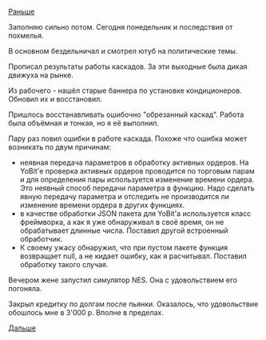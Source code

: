 [Раньше](2019.02.10.md)

Заполняю сильно потом.
Сегодня понедельник и последствия от похмелья.

В основном бездельничал и смотрел ютуб на политические темы.

Прописал результаты работы каскадов. За эти выходные была дикая движуха на рынке.

Из рабочего - нашёл старые баннера по установке кондиционеров. Обновил их и восстановил.

Пришлось восстанавливать ошибочно "обрезанный каскад". Работа была объёмная и тонкая, но я её выполнил.

Пару раз ловил ошибки в работе каскада. Похоже что ошибка может возникать по двум причинам:
  * неявная передача параметров в обработку активных ордеров. На YoBit'е проверка активных ордеров проводится по торговым парам и для определения пары используется изменение времени ордера. Это неявный способ передачи параметра в функцию. Надо сделать явную передачу параметра и отследить не производится ли изменение времени ордера в других функциях.
  * в качестве обработки JSON пакета для YoBit'а используется класс фреймворка, а как я уже обнаруживал в своё время, он не обрабатывает длинные числа. Поставил другой встроенный обработчик.
  * К своему ужасу обнаружил, что при пустом пакете функция возвращает null, а не кидает ошибку, как я расчитывал. Поставил обработку такого случая.

Вечером жене запустил симулятор NES. Она с удовольствием его погоняла.

Закрыл кредитку по долгам после пьянки. Оказалось, что удовольствие обошлось мне в 3'000 р. Вполне в пределах.

 [Дальше](2019.02.12.md)